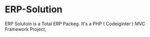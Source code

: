 # ERP-Solution
ERP Solutoin is a Total ERP Packeg. It's a PHP ( Codeiginter ) MVC Framework Project,
